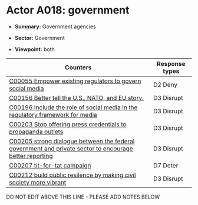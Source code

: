 # Actor A018: government 

* **Summary:** Government agencies

* **Sector:** Government

* **Viewpoint:** both


| Counters | Response types |
| -------- | -------------- |
| [C00055 Empower existing regulators to govern social media](../counters/C00055.md) | D2 Deny |
| [C00156 Better tell the U.S., NATO, and EU story.](../counters/C00156.md) | D3 Disrupt |
| [C00196 Include the role of social media in the regulatory framework for media](../counters/C00196.md) | D3 Disrupt |
| [C00203 Stop offering press credentials to propaganda outlets](../counters/C00203.md) | D3 Disrupt |
| [C00205 strong dialogue between the federal government and private sector to encourage better reporting](../counters/C00205.md) | D3 Disrupt |
| [C00207 tit-for-tat campaign](../counters/C00207.md) | D7 Deter |
| [C00212 build public resilence by making civil society more vibrant](../counters/C00212.md) | D3 Disrupt |


DO NOT EDIT ABOVE THIS LINE - PLEASE ADD NOTES BELOW